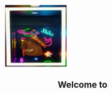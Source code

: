 <div id ="header" align="left">
<img src= "https://github.com/Freiderich/Freiderich/blob/main/IMG_20250705_163833.jpg" width="200" height="200"/>
</div>

<h1 align="center">
  Welcome to 
</h1>

